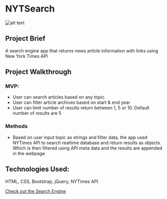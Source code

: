 # NYTSearch
![alt text](https://thehill.com/sites/default/files/styles/article_full/public/article_images/newyorktimes_120616getty.jpg?itok=zTpsL916)

## Project Brief
A search engine app that returns news article information with links using New York Times API

## Project Walkthrough
### MVP:
* User can search articles based on any topic.
* User can filter article archives based on start & end year
* User can limit number of results return between 1, 5 or 10. Default number of results are 5

### Methods
* Based on user input topic as strings and filter data, the app used NYTimes API to search realtime database and return results as objects. Which is then filtered using API meta data and the results are appended in the webpage 

## Technologies Used: 
HTML, CSS, Bootstrap, jQuery, NYTimes API

[Check out the Search Engine](https://shahriar87.github.io/NYTSearch/)
